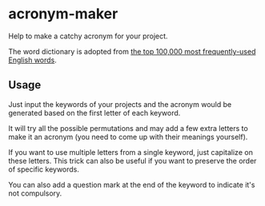 # acronym-maker

Help to make a catchy acronym for your project.

The word dictionary is adopted from [the top 100,000 most frequently-used English words](https://gist.github.com/h3xx/1976236).


## Usage
Just input the keywords of your projects and the acronym would be generated based on the first letter of each keyword.

It will try all the possible permutations and may add a few extra letters to make it an acronym (you need to come up with their meanings yourself).

If you want to use multiple letters from a single keyword, just capitalize on these letters. This trick can also be useful if you want to preserve the order of specific keywords.

You can also add a question mark at the end of the keyword to indicate it's not compulsory.
